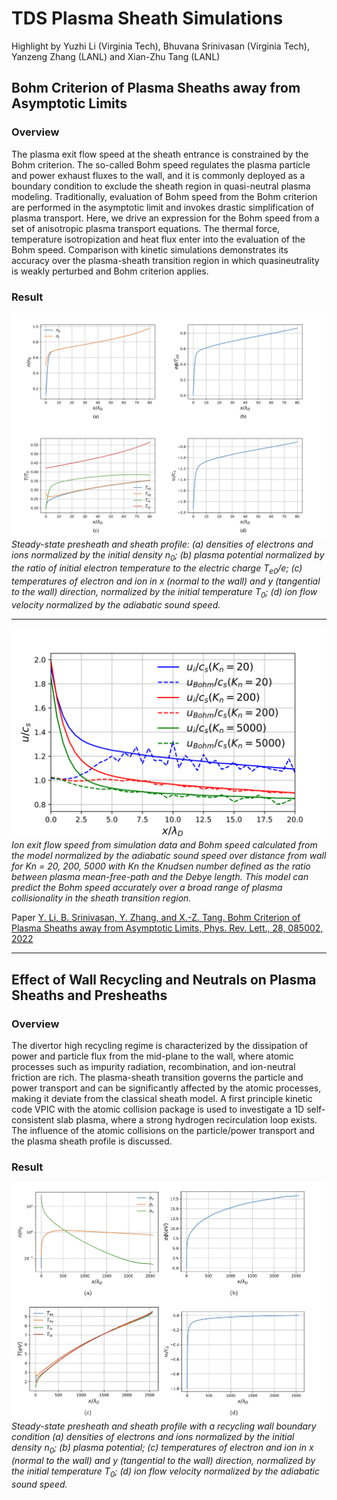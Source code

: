# TDS Plasma Sheath Simulations
Highlight by Yuzhi Li (Virginia Tech), Bhuvana Srinivasan (Virginia Tech), Yanzeng Zhang (LANL) and Xian-Zhu Tang (LANL)

## Bohm Criterion of Plasma Sheaths away from Asymptotic Limits

### Overview

The plasma exit flow speed at the sheath entrance is constrained by the Bohm criterion. The so-called Bohm speed regulates the plasma particle and power exhaust fluxes to the wall, and it is commonly deployed as a boundary condition to exclude the sheath region in quasi-neutral plasma modeling. Traditionally, evaluation of Bohm speed from the Bohm criterion are performed in the asymptotic limit and invokes drastic simplification of plasma transport.  Here, we drive an expression for the Bohm speed from a set of anisotropic plasma transport equations. The thermal force, temperature isotropization and heat flux enter into the evaluation of the Bohm speed. Comparison with kinetic simulations demonstrates its accuracy over the plasma-sheath transition region in which quasineutrality is weakly perturbed and Bohm criterion applies.

### Result

![](img/gallery/sheath_profile.png)
*Steady-state presheath and sheath profile: (a) densities of electrons and ions normalized by the initial density $n_0$; (b) plasma potential normalized by the ratio of initial electron temperature to the electric charge $T_{e0}/e$; (c) temperatures of electron and ion in x (normal to the wall) and y (tangential to the wall) direction, normalized by the initial temperature $T_0$; (d) ion flow velocity normalized by the adiabatic sound speed.*


----

![](img/gallery/uix_comp-1.png)
*Ion exit flow speed from simulation data and Bohm speed calculated from the model normalized by the adiabatic sound speed over distance from wall for Kn = 20, 200, 5000 with Kn the Knudsen number defined as the ratio between plasma mean-free-path and the Debye length. This model can predict the Bohm speed accurately over a broad range of plasma collisionality in the sheath transition region.*



Paper [Y. Li, B. Srinivasan, Y. Zhang, and X.-Z. Tang. Bohm Criterion of Plasma Sheaths away from Asymptotic Limits, Phys. Rev. Lett., 28, 085002, 2022](https://doi.org/10.1103/PhysRevLett.128.085002)

----

## Effect of Wall Recycling and Neutrals on Plasma Sheaths and Presheaths

### Overview

The divertor high recycling regime is characterized by the dissipation of power and particle flux from the mid-plane to the wall, where atomic processes such as impurity radiation, recombination, and ion-neutral friction are rich. The plasma-sheath transition governs the particle and power transport and can be significantly affected by the atomic processes, making it deviate from the classical sheath model. A first principle kinetic code VPIC with the atomic collision package is used to investigate a 1D self-consistent slab plasma, where a strong hydrogen recirculation loop exists. The influence of the atomic collisions on the particle/power transport and the plasma sheath profile is discussed. 

### Result

![](img/gallery/recycling-profile.png)
*Steady-state presheath and sheath profile with a recycling wall boundary condition (a) densities of electrons and ions normalized by the initial density $n_0$; (b) plasma potential; (c) temperatures of electron and ion in x (normal to the wall) and y (tangential to the wall) direction, normalized by the initial temperature $T_0$; (d) ion flow velocity normalized by the adiabatic sound speed.*


<script type="text/x-mathjax-config">MathJax.Hub.Config({TeX: {equationNumbers: {autoNumber: "all"}}, tex2jax: {inlineMath: [['$','$']]}});</script>
<script type="text/javascript" src="https://cdnjs.cloudflare.com/ajax/libs/mathjax/2.7.2/MathJax.js?config=TeX-AMS_HTML"></script>
